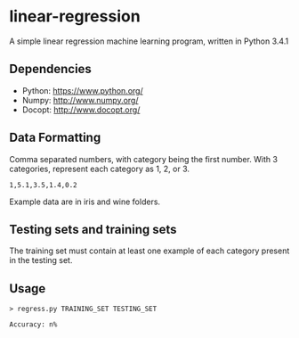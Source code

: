 # linear-regression
A simple linear regression machine learning program, written in Python 3.4.1

## Dependencies
* Python: https://www.python.org/
* Numpy: http://www.numpy.org/
* Docopt: http://www.docopt.org/

## Data Formatting
Comma separated numbers, with category being the first number. With 3 categories, represent each category as 1, 2, or 3.

```
1,5.1,3.5,1.4,0.2
```

Example data are in iris and wine folders.

## Testing sets and training sets
The training set must contain at least one example of each category present in the testing set.

## Usage
```
> regress.py TRAINING_SET TESTING_SET

Accuracy: n%
```
